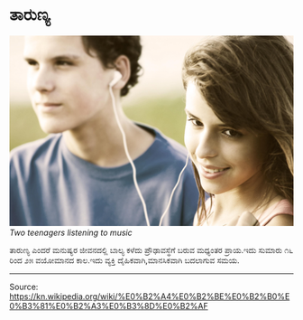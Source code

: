 # ತಾರುಣ್ಯ

![](../../images/9b5095dd686e585a.jpg)
*Two teenagers listening to music*

ತಾರುಣ್ಯ ಎಂದರೆ ಮನುಷ್ಯರ ಜೀವನದಲ್ಲಿ ಬಾಲ್ಯ ಕಳೆದು ಪ್ರೌಢಾವಸ್ಥೆಗೆ ಬರುವ ಮಧ್ಯಂತರ ಪ್ರಾಯ.ಇದು ಸುಮಾರು ೧೬ ರಿಂದ ೨೫ ವಯೋಮಾನದ ಕಾಲ.ಇದು ವ್ಯಕ್ತಿ ದೈಹಿಕವಾಗಿ,ಮಾನಸಿಕವಾಗಿ ಬದಲಾಗುವ ಸಮಯ.

---
Source: https://kn.wikipedia.org/wiki/%E0%B2%A4%E0%B2%BE%E0%B2%B0%E0%B3%81%E0%B2%A3%E0%B3%8D%E0%B2%AF
